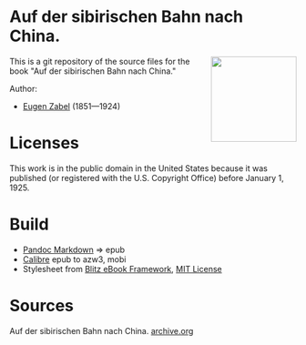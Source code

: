 # Auf der sibirischen Bahn nach China.

<img align="right" height="150" src="https://user-images.githubusercontent.com/13177792/193411540-7086cca9-adf2-454b-abc2-2ce1ac1195c6.jpg">

This is a git repository of the source files for the book
"Auf der sibirischen Bahn nach China."

Author:

* [Eugen Zabel](https://de.wikipedia.org/wiki/Eugen_Zabel) (1851—1924)


# Licenses
This work is in the public domain in the United States because it was
published (or registered with the U.S. Copyright Office)
before January 1, 1925.


# Build
* [Pandoc Markdown](https://pandoc.org/MANUAL.html#pandocs-markdown) => epub
* [Calibre](https://calibre-ebook.com/) epub to azw3, mobi
* Stylesheet from [Blitz eBook Framework](https://friendsofepub.github.io/Blitz/), [MIT License](https://github.com/FriendsOfEpub/Blitz/blob/master/LICENSE)

# Sources
Auf der sibirischen Bahn nach China. [archive.org](https://archive.org/details/bub_gb_Mj8EAAAAYAAJ)


